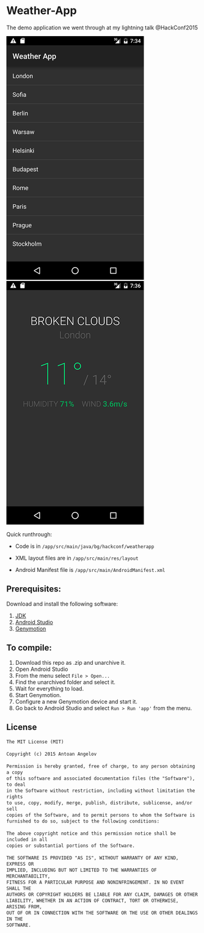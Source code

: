# Weather-App
The demo application we went through at my lightning talk @HackConf2015

![Alt Text](https://github.com/antoan-angelov/Weather-App/blob/master/screenshots/screenshot-1.png?raw=true)
![Alt Text](https://github.com/antoan-angelov/Weather-App/blob/master/screenshots/screenshot-2.png?raw=true)

Quick runthrough:

* Code is in ```/app/src/main/java/bg/hackconf/weatherapp```

* XML layout files are in ```/app/src/main/res/layout```

* Android Manifest file is ```/app/src/main/AndroidManifest.xml```

## Prerequisites:
Download and install the following software:

1. [JDK](http://www.oracle.com/technetwork/java/javase/downloads/jdk8-downloads-2133151.html)
2. [Android Studio](https://developer.android.com/sdk/index.html)
3. [Genymotion](https://www.genymotion.com/#!/download)

## To compile:
1. Download this repo as .zip and unarchive it.
2. Open Android Studio
3. From the menu select ```File > Open...```
4. Find the unarchived folder and select it. 
5. Wait for everything to load.
6. Start Genymotion.
7. Configure a new Genymotion device and start it.
8. Go back to Android Studio and select ```Run > Run 'app'``` from the menu.

## License
    The MIT License (MIT)

    Copyright (c) 2015 Antoan Angelov

    Permission is hereby granted, free of charge, to any person obtaining a copy
    of this software and associated documentation files (the "Software"), to deal
    in the Software without restriction, including without limitation the rights
    to use, copy, modify, merge, publish, distribute, sublicense, and/or sell
    copies of the Software, and to permit persons to whom the Software is
    furnished to do so, subject to the following conditions:

    The above copyright notice and this permission notice shall be included in all
    copies or substantial portions of the Software.

    THE SOFTWARE IS PROVIDED "AS IS", WITHOUT WARRANTY OF ANY KIND, EXPRESS OR
    IMPLIED, INCLUDING BUT NOT LIMITED TO THE WARRANTIES OF MERCHANTABILITY,
    FITNESS FOR A PARTICULAR PURPOSE AND NONINFRINGEMENT. IN NO EVENT SHALL THE
    AUTHORS OR COPYRIGHT HOLDERS BE LIABLE FOR ANY CLAIM, DAMAGES OR OTHER
    LIABILITY, WHETHER IN AN ACTION OF CONTRACT, TORT OR OTHERWISE, ARISING FROM,
    OUT OF OR IN CONNECTION WITH THE SOFTWARE OR THE USE OR OTHER DEALINGS IN THE
    SOFTWARE.

